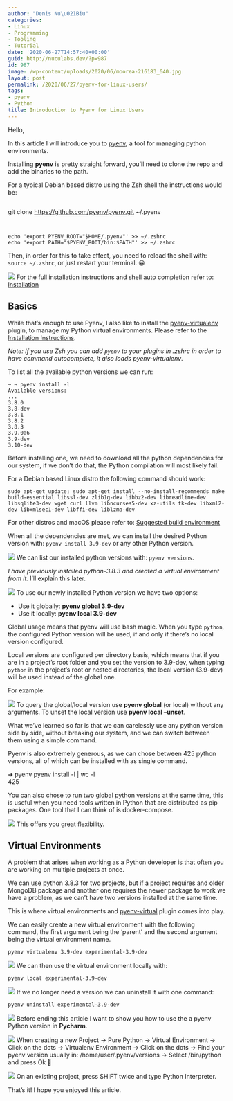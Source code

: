 ```yaml
---
author: "Denis Nu\u021Biu"
categories:
- Linux
- Programming
- Tooling
- Tutorial
date: '2020-06-27T14:57:40+00:00'
guid: http://nuculabs.dev/?p=987
id: 987
image: /wp-content/uploads/2020/06/moorea-216183_640.jpg
layout: post
permalink: /2020/06/27/pyenv-for-linux-users/
tags:
- pyenv
- Python
title: Introduction to Pyenv for Linux Users
---
```

Hello,


In this article I will introduce you to [pyenv](https://github.com/pyenv/pyenv), a tool for managing python environments.


Installing **pyenv** is pretty straight forward, you’ll need to clone the repo and add the binaries to the path.


For a typical Debian based distro using the Zsh shell the instructions would be:


```
```
git clone https://github.com/pyenv/pyenv.git ~/.pyenv
```


echo 'export PYENV_ROOT="$HOME/.pyenv"' >> ~/.zshrc 
echo 'export PATH="$PYENV_ROOT/bin:$PATH"' >> ~/.zshrc
```


Then, in order for this to take effect, you need to reload the shell with: `source ~/.zshrc`, or just restart your terminal. 😀


![](/wp-content/uploads/2020/06/image.png?w=758)
For the full installation instructions and shell auto completion refer to: [Installation](https://github.com/pyenv/pyenv#installation)


## Basics


While that’s enough to use Pyenv, I also like to install the [pyenv-virtualenv](https://github.com/pyenv/pyenv-virtualenv) plugin, to manage my Python virtual environments. Please refer to the [Installation Instructions](https://github.com/pyenv/pyenv-virtualenv#installation).


*Note: If you use Zsh you can add `pyenv` to your plugins in .zshrc in order to have command autocomplete, it also loads pyenv-virtualenv*.


To list all the available python versions we can run:


```
➜ ~ pyenv install -l
Available versions:
...
3.8.0
3.8-dev
3.8.1
3.8.2
3.8.3
3.9.0a6
3.9-dev
3.10-dev
```


Before installing one, we need to download all the python dependencies for our system, if we don’t do that, the Python compilation will most likely fail.


For a Debian based Linux distro the following command should work:


```
sudo apt-get update; sudo apt-get install --no-install-recommends make build-essential libssl-dev zlib1g-dev libbz2-dev libreadline-dev libsqlite3-dev wget curl llvm libncurses5-dev xz-utils tk-dev libxml2-dev libxmlsec1-dev libffi-dev liblzma-dev
```


For other distros and macOS please refer to: [Suggested build environment](https://github.com/pyenv/pyenv/wiki#suggested-build-environment)


When all the dependencies are met, we can install the desired Python version with: `pyenv install 3.9-dev` or any other Python version.


![](/wp-content/uploads/2020/06/image-1.png?w=615)
We can list our installed python versions with: `pyenv versions`.


*I have previously installed python-3.8.3 and created a virtual environment from it.* I’ll explain this later.


![](/wp-content/uploads/2020/06/image-2.png?w=585)
To use our newly installed Python version we have two options:


- Use it globally: **pyenv global 3.9-dev**
- Use it locally: **pyenv local 3.9-dev**


Global usage means that pyenv will use bash magic. When you type `python`, the configured Python version will be used, if and only if there’s no local version configured.


Local versions are configured per directory basis, which means that if you are in a project’s root folder and you set the version to 3.9-dev, when typing `python` in the project’s root or nested directories, the local version (3.9-dev) will be used instead of the global one.


For example:


![](/wp-content/uploads/2020/06/image-3.png?w=574)
To query the global/local version use **pyenv global** (or local) without any arguments. To unset the local version use **pyenv local –unset**.


What we’ve learned so far is that we can carelessly use any python version side by side, without breaking our system, and we can switch between them using a simple command.


Pyenv is also extremely generous, as we can chose between 425 python versions, all of which can be installed with as single command.


➜ pyenv pyenv install -l | wc -l  
425


You can also chose to run two global python versions at the same time, this is useful when you need tools written in Python that are distributed as pip packages. One tool that I can think of is docker-compose.


![](/wp-content/uploads/2020/06/image-4.png?w=710)
This offers you great flexibility.


## Virtual Environments


A problem that arises when working as a Python developer is that often you are working on multiple projects at once.


We can use python 3.8.3 for two projects, but if a project requires and older MongoDB package and another one requires the newer package to work we have a problem, as we can’t have two versions installed at the same time.


This is where virtual environments and [pyenv-virtual](https://github.com/pyenv/pyenv-virtualenv) plugin comes into play.


We can easily create a new virtual environment with the following command, the first argument being the ‘parent’ and the second argument being the virtual environment name.


`pyenv virtualenv 3.9-dev experimental-3.9-dev `


![](/wp-content/uploads/2020/06/image-5.png?w=1024)
We can then use the virtual environment locally with:


 `pyenv local experimental-3.9-dev`


![](/wp-content/uploads/2020/06/image-6.png?w=543)
If we no longer need a version we can uninstall it with one command:


`pyenv uninstall experimental-3.9-dev`


![](/wp-content/uploads/2020/06/image-8.png?w=855)
Before ending this article I want to show you how to use the a pyenv Python version in **Pycharm**.


![](/wp-content/uploads/2020/06/image-9.png?w=1024)
When creating a new Project -> Pure Python -> Virtual Environment -> Click on the dots -> Virtualenv Environment -> Click on the dots -> Find your pyenv version usually in: /home/user/.pyenv/versions -> Select /bin/python and press Ok 🙂


![](/wp-content/uploads/2020/06/image-10.png?w=909)
On an existing project, press SHIFT twice and type Python Interpreter.


That’s it! I hope you enjoyed this article.